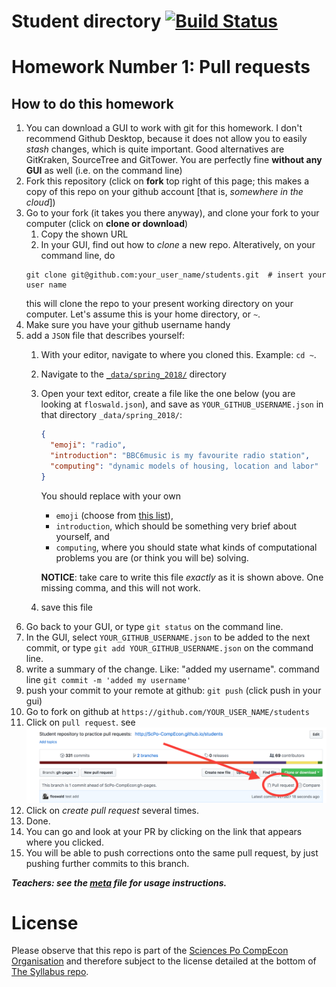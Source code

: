 # Student directory [![Build Status](https://travis-ci.org/ScPo-CompEcon/students.svg?branch=gh-pages)](https://travis-ci.org/ScPo-CompEcon/students)

# Homework Number 1: Pull requests

## How to do this homework

1. You can download a GUI to work with git for this homework. I don't recommend Github Desktop, because it does not allow you to easily *stash* changes, which is quite important. Good alternatives are GitKraken, SourceTree and GitTower. You are perfectly fine **without any GUI** as well (i.e. on the command line)
1. Fork this repository (click on **fork** top right of this page; this makes a copy of this repo on your github account [that is, *somewhere in the cloud*])
1. Go to your fork (it takes you there anyway), and clone your fork to your computer (click on **clone or download**)
	1. Copy the shown URL
	1. In your GUI, find out how to *clone* a new repo. Alteratively, on your command line, do 
	```
	git clone git@github.com:your_user_name/students.git  # insert your user name
	```
	this will clone the repo to your present working directory on your computer. Let's assume this is your home directory, or `~`.
1. Make sure you have your github username handy
1. add a `JSON` file that describes yourself:
	1. With your editor, navigate to where you cloned this. Example: `cd ~`.
	1. Navigate to the [`_data/spring_2018/`](_data/) directory
	1. Open your text editor, create a file like the one below (you are looking at `floswald.json`), and save as `YOUR_GITHUB_USERNAME.json` in that directory `_data/spring_2018/`:

		```json
		{
		  "emoji": "radio",
		  "introduction": "BBC6music is my favourite radio station",
		  "computing": "dynamic models of housing, location and labor"
		}
		```
		You should replace with your own 
		
		* `emoji` (choose from [this list](http://www.emoji-cheat-sheet.com/)), 
		* `introduction`, which should be something very brief about yourself, and 
		* `computing`, where you should state what kinds of computational problems you are (or think you will be) solving.

		**NOTICE**: take care to write this file *exactly* as it is shown above. One missing comma, and this will not work. 

	1. save this file
1. Go back to your GUI, or type `git status` on the command line.
1. In the GUI, select `YOUR_GITHUB_USERNAME.json` to be added to the next commit, or type `git add YOUR_GITHUB_USERNAME.json` on the command line.
1. write a summary of the change. Like: "added my username". command line `git commit -m 'added my username'`
1. push your commit to your remote at github: `git push` (click push in your gui)
1. Go to fork on github at `https://github.com/YOUR_USER_NAME/students`
1. Click on `pull request`. see ![picture](PR.png)
1. Click on *create pull request* several times. 
1. Done.
1. You can go and look at your PR by clicking on the link that appears where you clicked.
1. You will be able to push corrections onto the same pull request, by just pushing further commits to this branch. 


***Teachers: see the [meta](meta.md) file for usage instructions.***


# License

Please observe that this repo is part of the [Sciences Po CompEcon Organisation](https://github.com/ScPo-CompEcon) and therefore subject to the license detailed at the bottom of [The Syllabus repo](https://github.com/ScPo-CompEcon/Syllabus).
